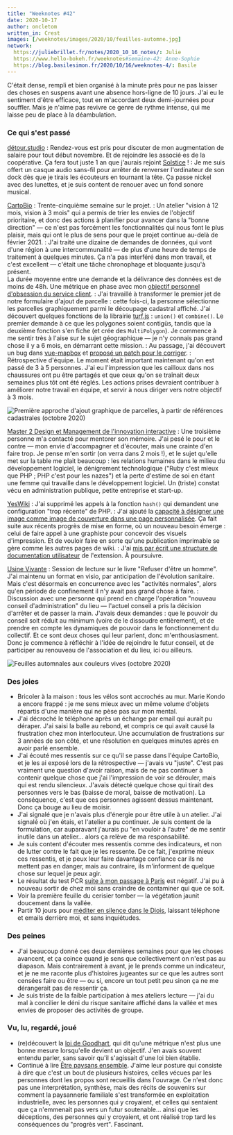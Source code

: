 ```yaml
---
title: "Weeknotes #42"
date: 2020-10-17
author: oncletom
written_in: Crest
images: [/weeknotes/images/2020/10/feuilles-automne.jpg]
network:
  https://juliebrillet.fr/notes/2020_10_16_notes/: Julie
  https://www.hello-bokeh.fr/weeknotes#semaine-42: Anne-Sophie
  https://blog.basilesimon.fr/2020/10/16/weeknotes-4/: Basile
---
```


C'était dense, rempli et bien organisé à la minute près pour ne pas laisser des choses en suspens avant une absence hors-ligne de 10 jours. J'ai eu le sentiment d'être efficace, tout en m'accordant deux demi-journées pour souffler. Mais je n'aime pas revivre ce genre de rythme intense, qui me laisse peu de place à la déambulation.

<!--more-->

### Ce qui s'est passé

[détour.studio]
: Rendez-vous est pris pour discuter de mon augmentation de salaire pour tout début novembre. Et de rejoindre les associé·es de la coopérative. Ça fera tout juste 1 an que j'aurais rejoint [Solstice](https://solstice.coop) !
: Je me suis offert un casque audio sans-fil pour arrêter de renverser l'ordinateur de son dock dès que je tirais les écouteurs en tournant la tête. Ça passe nickel avec des lunettes, et je suis content de renouer avec un fond sonore musical.

[CartoBio]
: Trente-cinquième semaine sur le projet.
: Un atelier "vision à 12 mois, vision à 3 mois" qui a permis de trier les envies de l'objectif prioritaire, et donc des actions à planifier pour avancer dans la "bonne direction" — ce n'est pas forcément les fonctionnalités qui nous font le plus plaisir, mais qui ont le plus de sens pour que le projet continue au-delà de février 2021.
: J'ai traité une dizaine de demandes de données, qui vont d'une région à une intercommunalité — de plus d'une heure de temps de traitement à quelques minutes. Ça n'a pas interféré dans mon travail, et c'est excellent — c'était une tâche chronophage et bloquante jusqu'à présent.<br>La durée moyenne entre une demande et la délivrance des données est de moins de 48h. Une métrique en phase avec mon [objectif personnel d'obsession du service client](https://livre.jonathanlefevre.com/).
: J'ai travaillé à transformer le premier jet de notre formulaire d'ajout de parcelle : cette fois-ci, la personne sélectionne les parcelles graphiquement parmi le découpage cadastral affiché. J'ai découvert quelques fonctions de la librairie [turf.js](http://turfjs.org/) : `union()` et `combine()`. Le premier demande à ce que les polygones soient contigüs, tandis que la deuxième fonction s'en fiche (et crée des `MultiPolygon`). Je commence à me sentir très à l'aise sur le sujet géographique — je n'y connais pas grand chose il y a 6 mois, en démarrant cette mission.
: Au passage, j'ai découvert un bug dans [vue-mapbox](https://soal.github.io/vue-mapbox/) et [proposé un patch pour le corriger](https://github.com/soal/vue-mapbox/pull/209).
: Rétrospective d'équipe. Le moment était important maintenant qu'on est passé de 3 à 5 personnes. J'ai eu l'impression que les cailloux dans nos chaussures ont pu être partagés et que ceux qu'on se traînait deux semaines plus tôt ont été réglés. Les actions prises devraient contribuer à améliorer notre travail en équipe, et servir à nous diriger vers notre objectif à 3 mois.

![](/weeknotes/images/2020/10/cartobio-ajout-graphique.jpg "Première approche d'ajout graphique de parcelles, à partir de références cadastrales (octobre 2020)")

[Master 2 Design et Management de l'innovation interactive]
: Une troisième personne m'a contacté pour mentorer son mémoire. J'ai pesé le pour et le contre — mon envie d'accompagner et d'écouter, mais une crainte d'en faire trop. Je pense m'en sortir (on verra dans 2 mois !), et le sujet qu'elle met sur la table me plait beaucoup : les relations humaines dans le milieu du développement logiciel, le dénigrement technologique ("Ruby c'est mieux que PHP ; PHP c'est pour les nazes") et la perte d'estime de soi en étant une femme qui travaille dans le développement logiciel. Un (triste) constat vécu en administration publique, petite entreprise et start-up.

[YesWiki]
: J'ai supprimé les appels à la fonction `hash()` qui demandent une configuration "trop récente" de PHP.
: J'ai ajouté la [capacité à désigner une image comme image de couverture dans une page personnalisée](https://github.com/YesWiki/yeswiki-extension-publication/pull/13/commits/5da3c4bc43c9ce94947d0971442679d1058657c0). Ça fait suite aux récents progrès de mise en forme, où un nouveau besoin émerge : celui de faire appel à une graphiste pour concevoir des visuels d'impression. Et de vouloir faire en sorte qu'une publication imprimable se gère comme les autres pages de wiki.
: J'ai [mis par écrit une structure de documentation utilisateur](https://yeswiki.net/?DocumentationExtensionPublication) de l'extension. À poursuivre.

[Usine Vivante]
: Session de lecture sur le livre "Refuser d'être un homme". J'ai maintenu un format en visio, par anticipation de l'évolution sanitaire. Mais c'est désormais en concurrence avec les "activités normales", alors qu'en période de confinement il n'y avait pas grand chose à faire.
: Discussion avec une personne qui prend en charge l'opération "nouveau conseil d'administration" du lieu — l'actuel conseil a pris la décision d'arrêter et de passer la main. J'avais deux demandes : que le pouvoir du conseil soit réduit au minimum (voire de le dissoudre entièrement), et de prendre en compte les dynamiques de pouvoir dans le fonctionnement du collectif. Et ce sont deux choses qui leur parlent, donc m'enthousiasment. Donc je commence à réfléchir à l'idée de rejoindre le futur conseil, et de participer au renouveau de l'association et du lieu, ici ou ailleurs.

![](/weeknotes/images/2020/10/feuilles-automne.jpg "Feuilles automnales aux couleurs vives (octobre 2020)")

### Des joies

- Bricoler à la maison : tous les vélos sont accrochés au mur. Marie Kondo a encore frappé : je me sens mieux avec un même volume d'objets répartis d'une manière qui ne pèse pas sur mon mental.
- J'ai décroché le téléphone après un échange par email qui aurait pu déraper. J'ai saisi la balle au rebond, et compris ce qui avait causé la frustration chez mon interlocuteur. Une accumulation de frustrations sur 3 années de son côté, et une résolution en quelques minutes après en avoir parlé ensemble.
- J'ai écouté mes ressentis sur ce qu'il se passe dans l'équipe CartoBio, et je les ai exposé lors de la rétrospective — j'avais vu "juste". C'est pas vraiment une question d'avoir raison, mais de ne pas continuer à contenir quelque chose que j'ai l'impression de voir se dérouler, mais qui est rendu silencieux. J'avais détecté quelque chose qui tirait des personnes vers le bas (baisse de moral, baisse de motivation). La conséquence, c'est que ces personnes agissent dessus maintenant. Donc ça bouge au lieu de moisir.
- J'ai signalé que je n'avais plus d'énergie pour être utile à un atelier. J'ai signalé où j'en étais, et l'atelier a pu continuer. Je suis content de la formulation, car auparavant j'aurais pu "en vouloir à l'autre" de me sentir inutile dans un atelier… alors ça relève de ma responsabilité.
- Je suis content d'écouter mes ressentis comme des indicateurs, et non de lutter contre le fait que je les ressente. De ce fait, j'exprime mieux ces ressentis, et je peux leur faire davantage confiance car ils ne mettent pas en danger, mais au contraire, ils m'informent de quelque chose sur lequel je peux agir.
- Le résultat du test PCR [suite à mon passage à Paris](/weeknotes/41/) est négatif. J'ai pu à nouveau sortir de chez moi sans craindre de contaminer qui que ce soit.
- Voir la première feuille du cerisier tomber — la végétation jaunit doucement dans la vallée.
- Partir 10 jours pour [méditer en silence dans le Diois](https://www.dhamma.org/fr/schedules/noncenter/southeast.fr), laissant téléphone et emails derrière moi, et sans inquiétudes.

### Des peines

- J'ai beaucoup donné ces deux dernières semaines pour que les choses avancent, et ça coince quand je sens que collectivement on n'est pas au diapason. Mais contrairement à avant, je le prends comme un indicateur, et je ne me raconte plus d'histoires jugeantes sur ce que les autres sont censées faire ou être — ou si, encore un tout petit peu sinon ça ne me dérangerait pas de ressentir ça.
- Je suis triste de la faible participation à mes ateliers lecture — j'ai du mal à concilier le déni du risque sanitaire affiché dans la vallée et mes envies de proposer des activités de groupe.

### Vu, lu, regardé, joué

- (re)découvert la [loi de Goodhart](https://fr.wikipedia.org/wiki/Loi_de_Goodhart), qui dit qu'une métrique n'est plus une bonne mesure lorsqu'elle devient un objectif. J'en avais souvent entendu parler, sans savoir qu'il s'agissait d'une loi bien établie.
- Continué à lire [Être paysans ensemble](http://www.editionsdeslisieres.com/les_livres.html). J'aime leur posture qui consiste à dire que c'est un bout de plusieurs histoires, celles vécues par les personnes dont les propos sont recueillis dans l'ouvrage. Ce n'est donc pas une interprétation, synthèse, mais des récits de souvenirs sur comment la paysannerie familiale s'est transformée en exploitation industrielle, avec les personnes qui y croyaient, et celles qui sentaient que ça n'emmenait pas vers un futur soutenable… ainsi que les déceptions, des personnes qui y croyaient, et ont réalisé trop tard les conséquences du "progrès vert". Fascinant.

[détour.studio]: /
[Stylo]: https://github.com/EcrituresNumeriques/stylo
[CartoBio]: https://cartobio.org/
[Usine Vivante]: https://www.usinevivante.org
[Revue Hybrid]: https://www.puv-editions.fr/collections/hybrid.html
[Master 2 Design et Management de l'Innovation Interactive]: https://www.gobelins.fr/formation/mdi-design-et-management-de-l-innovation-interactive-cycle-2-lead-technique-ou-lead
[Master 2 Innovation & transformation numérique]: https://www.sciencespo.fr/ecole-management-innovation/fr/formations/innovation-transformation-numerique.html
[paged.js]: https://www.pagedjs.org/
[YesWiki]: https://yeswiki.net/

[Noémie]: https://noemiegirard.co
[Anne-Sophie]: https://hello-bokeh.fr
[Guillaume]: https://www.yuzutech.fr/
[Claire]: https://www.lassembleuse.fr/
[Antoine]: https://www.quaternum.net/
[Alexandre]: https://apollonet.fr/
